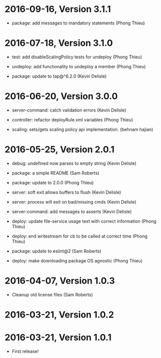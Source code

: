 2016-09-16, Version 3.1.1
=========================

 * package: add messages to mandatory statements (Phong Thieu)


2016-07-18, Version 3.1.0
=========================

 * test: add disableScalingPolicy tests for undeploy (Phong Thieu)

 * undeploy: add functionality to undeploy a member (Phong Thieu)

 * package: update to tap@^6.2.0 (Kevin Delisle)


2016-06-20, Version 3.0.0
=========================

 * server-command: catch validation errors (Kevin Delisle)

 * controller: refactor deployRule.xml variables (Phong Thieu)

 * scaling: sets/gets scaling policy api implementation. (behnam hajian)


2016-05-25, Version 2.0.1
=========================

 * debug: undefined now parses to empty string (Kevin Delisle)

 * package: a simple README (Sam Roberts)

 * package: update to 2.0.0 (Phong Thieu)

 * server: soft exit allows buffers to flush (Kevin Delisle)

 * server: process will exit on bad/missing cmds (Kevin Delisle)

 * server-command: add messages to asserts (Kevin Delisle)

 * deploy: update file-service usage text with correct information (Phong Thieu)

 * deploy: end writestream for cb to be called at correct time (Phong Thieu)

 * package: update to eslint@2 (Sam Roberts)

 * deploy: make downloading package OS agnostic (Phong Thieu)


2016-04-07, Version 1.0.3
=========================

 * Cleanup old license files (Sam Roberts)


2016-03-21, Version 1.0.2
=========================



2016-03-21, Version 1.0.1
=========================

 * First release!

